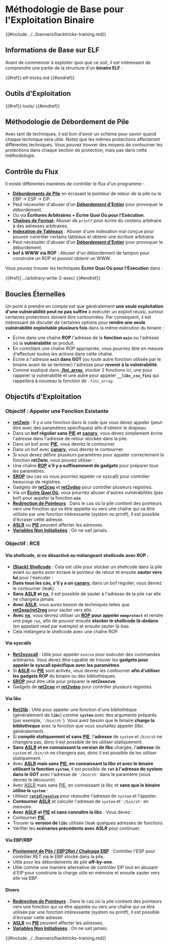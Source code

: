 # Méthodologie de Base pour l'Exploitation Binaire

{{#include ../../banners/hacktricks-training.md}}

## Informations de Base sur ELF

Avant de commencer à exploiter quoi que ce soit, il est intéressant de comprendre une partie de la structure d'un **binaire ELF** :

{{#ref}}
elf-tricks.md
{{#endref}}

## Outils d'Exploitation

{{#ref}}
tools/
{{#endref}}

## Méthodologie de Débordement de Pile

Avec tant de techniques, il est bon d'avoir un schéma pour savoir quand chaque technique sera utile. Notez que les mêmes protections affecteront différentes techniques. Vous pouvez trouver des moyens de contourner les protections dans chaque section de protection, mais pas dans cette méthodologie.

## Contrôle du Flux

Il existe différentes manières de contrôler le flux d'un programme :

- [**Débordements de Pile**](../stack-overflow/index.html) en écrasant le pointeur de retour de la pile ou le EBP -> ESP -> EIP.
- Peut nécessiter d'abuser d'un [**Débordement d'Entier**](../integer-overflow.md) pour provoquer le débordement.
- Ou via **Écritures Arbitraires + Écrire Quoi Où pour l'Exécution**.
- [**Chaînes de Format**](../format-strings/index.html)**:** Abuser de `printf` pour écrire du contenu arbitraire à des adresses arbitraires.
- [**Indexation de Tableaux**](../array-indexing.md) : Abuser d'une indexation mal conçue pour pouvoir contrôler certains tableaux et obtenir une écriture arbitraire.
- Peut nécessiter d'abuser d'un [**Débordement d'Entier**](../integer-overflow.md) pour provoquer le débordement.
- **bof à WWW via ROP** : Abuser d'un débordement de tampon pour construire un ROP et pouvoir obtenir un WWW.

Vous pouvez trouver les techniques **Écrire Quoi Où pour l'Exécution** dans :

{{#ref}}
../arbitrary-write-2-exec/
{{#endref}}

## Boucles Éternelles

Un point à prendre en compte est que généralement **une seule exploitation d'une vulnérabilité peut ne pas suffire** à exécuter un exploit réussi, surtout certaines protections doivent être contournées. Par conséquent, il est intéressant de discuter de certaines options pour **rendre une seule vulnérabilité exploitable plusieurs fois** dans la même exécution du binaire :

- Écrire dans une chaîne **ROP** l'adresse de la **fonction `main`** ou l'adresse où la **vulnérabilité** se produit.
- En contrôlant une chaîne ROP appropriée, vous pourriez être en mesure d'effectuer toutes les actions dans cette chaîne.
- Écrire à l'adresse **`exit` dans GOT** (ou toute autre fonction utilisée par le binaire avant de se terminer) l'adresse pour **revenir à la vulnérabilité**.
- Comme expliqué dans [**.fini_array**](../arbitrary-write-2-exec/www2exec-.dtors-and-.fini_array.md#eternal-loop)**,** stocker 2 fonctions ici, une pour rappeler la vulnérabilité et une autre pour appeler **`__libc_csu_fini`** qui rappellera à nouveau la fonction de `.fini_array`.

## Objectifs d'Exploitation

### Objectif : Appeler une Fonction Existante

- [**ret2win**](#ret2win) : Il y a une fonction dans le code que vous devez appeler (peut-être avec des paramètres spécifiques) afin d'obtenir le drapeau.
- Dans un **bof régulier sans** [**PIE**](../common-binary-protections-and-bypasses/pie/index.html) **et** [**canary**](../common-binary-protections-and-bypasses/stack-canaries/index.html), vous devez simplement écrire l'adresse dans l'adresse de retour stockée dans la pile.
- Dans un bof avec [**PIE**](../common-binary-protections-and-bypasses/pie/index.html), vous devrez le contourner.
- Dans un bof avec [**canary**](../common-binary-protections-and-bypasses/stack-canaries/index.html), vous devrez le contourner.
- Si vous devez définir plusieurs paramètres pour appeler correctement la fonction **ret2win**, vous pouvez utiliser :
- Une chaîne [**ROP**](#rop-and-ret2...-techniques) **s'il y a suffisamment de gadgets** pour préparer tous les paramètres.
- [**SROP**](../rop-return-oriented-programing/srop-sigreturn-oriented-programming/index.html) (au cas où vous pourriez appeler ce syscall) pour contrôler beaucoup de registres.
- Gadgets de [**ret2csu**](../rop-return-oriented-programing/ret2csu.md) et [**ret2vdso**](../rop-return-oriented-programing/ret2vdso.md) pour contrôler plusieurs registres.
- Via un [**Écrire Quoi Où**](../arbitrary-write-2-exec/index.html), vous pourriez abuser d'autres vulnérabilités (pas bof) pour appeler la fonction **`win`**.
- [**Redirection de Pointeurs**](../stack-overflow/pointer-redirecting.md) : Dans le cas où la pile contient des pointeurs vers une fonction qui va être appelée ou vers une chaîne qui va être utilisée par une fonction intéressante (system ou printf), il est possible d'écraser cette adresse.
- [**ASLR**](../common-binary-protections-and-bypasses/aslr/index.html) ou [**PIE**](../common-binary-protections-and-bypasses/pie/index.html) peuvent affecter les adresses.
- [**Variables Non Initialisées**](../stack-overflow/uninitialized-variables.md) : On ne sait jamais.

### Objectif : RCE

#### Via shellcode, si nx désactivé ou mélangeant shellcode avec ROP :

- [**(Stack) Shellcode**](#stack-shellcode) : Cela est utile pour stocker un shellcode dans la pile avant ou après avoir écrasé le pointeur de retour et ensuite **sauter vers lui** pour l'exécuter :
- **Dans tous les cas, s'il y a un** [**canary**](../common-binary-protections-and-bypasses/stack-canaries/index.html)**,** dans un bof régulier, vous devrez le contourner (leak).
- **Sans** [**ASLR**](../common-binary-protections-and-bypasses/aslr/index.html) **et** [**nx**](../common-binary-protections-and-bypasses/no-exec-nx.md), il est possible de sauter à l'adresse de la pile car elle ne changera jamais.
- **Avec** [**ASLR**](../common-binary-protections-and-bypasses/aslr/index.html), vous aurez besoin de techniques telles que [**ret2esp/ret2reg**](../rop-return-oriented-programing/ret2esp-ret2reg.md) pour sauter vers elle.
- **Avec** [**nx**](../common-binary-protections-and-bypasses/no-exec-nx.md), vous devrez utiliser un [**ROP**](../rop-return-oriented-programing/index.html) **pour appeler `memprotect`** et rendre une page `rwx`, afin de pouvoir ensuite **stocker le shellcode là-dedans** (en appelant read par exemple) et ensuite sauter là-bas.
- Cela mélangera le shellcode avec une chaîne ROP.

#### Via syscalls

- [**Ret2syscall**](../rop-return-oriented-programing/rop-syscall-execv/index.html) : Utile pour appeler `execve` pour exécuter des commandes arbitraires. Vous devez être capable de trouver les **gadgets pour appeler le syscall spécifique avec les paramètres**.
- Si [**ASLR**](../common-binary-protections-and-bypasses/aslr/index.html) ou [**PIE**](../common-binary-protections-and-bypasses/pie/index.html) sont activés, vous devrez les contourner **afin d'utiliser les gadgets ROP** du binaire ou des bibliothèques.
- [**SROP**](../rop-return-oriented-programing/srop-sigreturn-oriented-programming/index.html) peut être utile pour préparer le **ret2execve**.
- Gadgets de [**ret2csu**](../rop-return-oriented-programing/ret2csu.md) et [**ret2vdso**](../rop-return-oriented-programing/ret2vdso.md) pour contrôler plusieurs registres.

#### Via libc

- [**Ret2lib**](../rop-return-oriented-programing/ret2lib/index.html) : Utile pour appeler une fonction d'une bibliothèque (généralement de **`libc`**) comme **`system`** avec des arguments préparés (par exemple, `'/bin/sh'`). Vous avez besoin que le binaire **charge la bibliothèque** avec la fonction que vous souhaitez appeler (libc généralement).
- Si **compilé statiquement et sans** [**PIE**](../common-binary-protections-and-bypasses/pie/index.html), l'**adresse** de `system` et `/bin/sh` ne changera pas, donc il est possible de les utiliser statiquement.
- **Sans** [**ASLR**](../common-binary-protections-and-bypasses/aslr/index.html) **et en connaissant la version de libc** chargée, l'**adresse** de `system` et `/bin/sh` ne changera pas, donc il est possible de les utiliser statiquement.
- Avec [**ASLR**](../common-binary-protections-and-bypasses/aslr/index.html) **mais sans** [**PIE**](../common-binary-protections-and-bypasses/pie/index.html)**, en connaissant la libc et avec le binaire utilisant la fonction `system`**, il est possible de **`ret` à l'adresse de system dans le GOT** avec l'adresse de `'/bin/sh'` dans le paramètre (vous devrez le découvrir).
- Avec [ASLR](../common-binary-protections-and-bypasses/aslr/index.html) mais sans [PIE](../common-binary-protections-and-bypasses/pie/index.html), en connaissant la libc et **sans que le binaire utilise la `system`** :
- Utilisez [**`ret2dlresolve`**](../rop-return-oriented-programing/ret2dlresolve.md) pour résoudre l'adresse de `system` et l'appeler.
- **Contourner** [**ASLR**](../common-binary-protections-and-bypasses/aslr/index.html) et calculer l'adresse de `system` et `'/bin/sh'` en mémoire.
- **Avec** [**ASLR**](../common-binary-protections-and-bypasses/aslr/index.html) **et** [**PIE**](../common-binary-protections-and-bypasses/pie/index.html) **et sans connaître la libc** : Vous devez :
- Contourner [**PIE**](../common-binary-protections-and-bypasses/pie/index.html).
- Trouver la **version de `libc`** utilisée (leak quelques adresses de fonction).
- Vérifier les **scénarios précédents avec ASLR** pour continuer.

#### Via EBP/RBP

- [**Pivotement de Pile / EBP2Ret / Chaînage EBP**](../stack-overflow/stack-pivoting-ebp2ret-ebp-chaining.md) : Contrôler l'ESP pour contrôler RET via le EBP stocké dans la pile.
- Utile pour les débordements de pile **off-by-one**.
- Utile comme une manière alternative de contrôler EIP tout en abusant d'EIP pour construire la charge utile en mémoire et ensuite sauter vers elle via EBP.

#### Divers

- [**Redirection de Pointeurs**](../stack-overflow/pointer-redirecting.md) : Dans le cas où la pile contient des pointeurs vers une fonction qui va être appelée ou vers une chaîne qui va être utilisée par une fonction intéressante (system ou printf), il est possible d'écraser cette adresse.
- [**ASLR**](../common-binary-protections-and-bypasses/aslr/index.html) ou [**PIE**](../common-binary-protections-and-bypasses/pie/index.html) peuvent affecter les adresses.
- [**Variables Non Initialisées**](../stack-overflow/uninitialized-variables.md) : On ne sait jamais.

{{#include ../../banners/hacktricks-training.md}}
